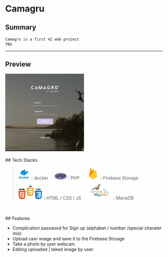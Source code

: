 <!-- @format -->

# Camagru

## Summary

    Camagru is a first 42 web project
    TBU

---

## Preview

<img src="/markdown/preview.gif" alt="preview" width="50%" />

<br />
<br />
## Tech Stacks

> <img src="markdown/docker.png" alt="docker" width="40px" /> : docker &nbsp;&nbsp;&nbsp;&nbsp;<img src="markdown/php.png" alt="php" width="40px" /> : PHP &nbsp;&nbsp;&nbsp;&nbsp; <img src="markdown/firebase.png" alt="firebase" width="40px"> : Firebase Storage
> <img src="markdown/htmlCssJs.jpeg" alt="htmlcssjs" width="80px"> : HTML / CSS / JS &nbsp;&nbsp;&nbsp;&nbsp;<img src="markdown/db.png" alt="db" width="80px" /> : MariaDB

<br />
<br />
## Features

- Complication password for Sign up (alphabet / number /special charater mix)
- Upload user image and save it to the Firebase Stroage
- Take a photo by user webcam
- Editing uploaded | taked image by user
